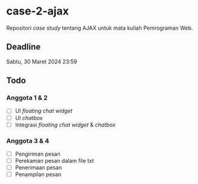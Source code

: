 # case-2-ajax
Repositori _case study_ tentang AJAX untuk mata kuliah Pemrograman Web.

## Deadline
Sabtu, 30 Maret 2024 23:59

## Todo
### Anggota 1 & 2
- [ ] UI _floating chat widget_
- [ ] UI _chatbox_
- [ ] Integrasi _floating chat widget_ & _chatbox_
### Anggota 3 & 4
- [ ] Pengiriman pesan
- [ ] Perekaman pesan dalam file txt
- [ ] Penerimaan pesan
- [ ] Penampilan pesan
